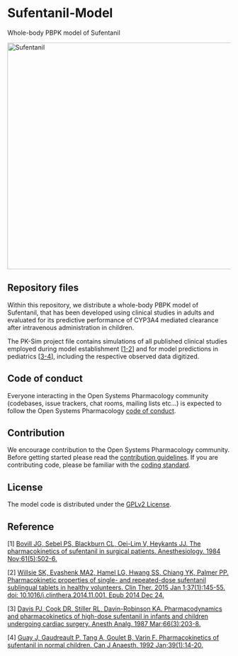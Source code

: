 # Sufentanil-Model
Whole-body PBPK model of Sufentanil

<a title="Sufentanil" href="https://commons.wikimedia.org/wiki/File:Sufentanil.svg"><img width="512" alt="Sufentanil" src="https://upload.wikimedia.org/wikipedia/commons/thumb/9/9a/Sufentanil.svg/512px-Sufentanil.svg.png"></a>

## Repository files

Within this repository, we distribute a whole-body PBPK model of  Sufentanil, that has been developed using clinical studies in adults and evaluated for its predictive performance of CYP3A4 mediated clearance after intravenous administration in children. 

The PK-Sim project file contains simulations of all published clinical studies employed during model establishment [[1-2](#reference)] and for model predictions in pediatrics [[3-4](#reference)], including the respective observed data digitized.

## Code of conduct

Everyone interacting in the Open Systems Pharmacology community  (codebases, issue trackers, chat rooms, mailing lists etc...) is  expected to follow the Open Systems Pharmacology [code of conduct](https://github.com/Open-Systems-Pharmacology/Suite/blob/master/CODE_OF_CONDUCT.md#contributor-covenant-code-of-conduct).

## Contribution

We encourage contribution to the Open Systems Pharmacology community. Before getting started please read the [contribution guidelines](https://github.com/Open-Systems-Pharmacology/Suite/blob/master/CONTRIBUTING.md#ways-to-contribute). If you are contributing code, please be familiar with the [coding standard](https://github.com/Open-Systems-Pharmacology/Suite/blob/master/CODING_STANDARDS.md#visual-studio-settings).

## License

The model code is distributed under the [GPLv2 License](https://github.com/Open-Systems-Pharmacology/Suite/blob/develop/LICENSE).

## Reference

[1] [Bovill JG, Sebel PS, Blackburn CL, Oei-Lim V, Heykants JJ. The pharmacokinetics of sufentanil in surgical patients. Anesthesiology. 1984 Nov;61(5):502-6.](http://anesthesiology.pubs.asahq.org/article.aspx?articleid=1955880)

[2] [Willsie SK, Evashenk MA2, Hamel LG, Hwang SS, Chiang YK, Palmer PP. Pharmacokinetic properties of single- and repeated-dose sufentanil sublingual tablets in healthy volunteers. Clin Ther. 2015 Jan 1;37(1):145-55. doi: 10.1016/j.clinthera.2014.11.001. Epub 2014 Dec 24.](https://www.sciencedirect.com/science/article/pii/S0149291814007334?via%3Dihub)

[3] [Davis PJ, Cook DR, Stiller RL, Davin-Robinson KA. Pharmacodynamics and pharmacokinetics of high-dose sufentanil in infants and children undergoing cardiac surgery. Anesth Analg. 1987 Mar;66(3):203-8.](https://insights.ovid.com/pubmed?pmid=2950809)

[4] [Guay J, Gaudreault P, Tang A, Goulet B, Varin F. Pharmacokinetics of sufentanil in normal children. Can J Anaesth. 1992 Jan;39(1):14-20.](https://link.springer.com/article/10.1007%2FBF03008666)


